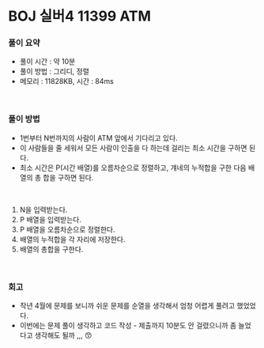 # BOJ 실버4 11399 ATM

### 풀이 요약

- 풀이 시간 : 약 10분
- 풀이 방법 : 그리디, 정렬
- 메모리 : 11828KB, 시간 : 84ms

<br>

### 풀이 방법

- 1번부터 N번까지의 사람이 ATM 앞에서 기다리고 있다.
- 이 사람들을 줄 세워서 모든 사람이 인출을 다 하는데 걸리는 최소 시간을 구하면 된다.
- 최소 시간은 P(시간 배열)를 오름차순으로 정렬하고, 걔네의 누적합을 구한 다음 배열의 총 합을 구하면 된다.

<br>

1. N을 입력받는다.
2. P 배열을 입력받는다.
3. P 배열을 오름차순으로 정렬한다.
4. 배열의 누적합을 각 자리에 저장한다. 
5. 배열의 총합을 구한다.

<br>

### 회고

- 작년 4월에 문제를 보니까 쉬운 문제를 순열을 생각해서 엄청 어렵게 풀려고 했었었다.
- 이번에는 문제 풀이 생각하고 코드 작성 - 제출까지 10분도 안 걸렸으니까 좀 늘었다고 생각해도 될까 ,,, 😙
